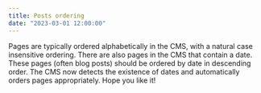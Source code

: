 ```yaml
---
title: Posts ordering
date: "2023-03-01 12:00:00"
---
```

Pages are typically ordered alphabetically in the CMS, with a natural case insensitive ordering. There are also pages in the CMS that contain a date. These pages (often blog posts) should be ordered by date in descending order. The CMS now detects the existence of dates and automatically orders pages appropriately. Hope you like it!
